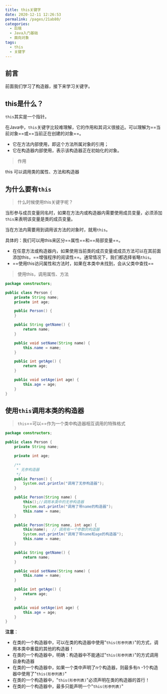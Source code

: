 ```yaml
---
title: this关键字
date: 2020-12-11 12:26:53
permalink: /pages/21ab80/
categories: 
  - 后端
  - Java入门基础
  - 面向对象
tags: 
  - this
  - 关键字
---
```




## 前言

前面我们学习了构造器，接下来学习关键字。

## this是什么？

`this`其实是一个指针。

在Java中，`this`关键字比较难理解，它的作用和其词义很接近。可以理解为==当前对象==或==当前正在创建的对象==。

- 它在方法内部使用，即这个方法所属对象的引用；
- 它在构造器内部使用，表示该构造器正在初始化的对象。



> 作用

this 可以调用类的属性、方法和构造器



## 为什么要有`this`

> 什么时候使用this关键字呢？

当形参与成员变量同名时，如果在方法内或构造器内需要使用成员变量，必须添加`this`来表明该变量是类的成员变量。

当在方法内需要用到调用该方法的对象时，就用`this`。

具体的：我们可以用this来区分==属性==和==局部变量==。

- 在任意方法或构造器内，如果使用当前类的成员变量或成员方法可以在其前面添加this，==增强程序的阅读性==。通常情况下，我们都选择省略`this`。
- ==使用this访问属性和方法时，如果在本类中未找到，会从父类中查找==



> 使用this，调用属性、方法

```java
package constructors;

public class Person {
    private String name;
    private int age;

    public Person() {
    }

    public String getName() {
        return name;
    }

    public void setName(String name) {
        this.name = name;
    }

    public int getAge() {
        return age;
    }

    public void setAge(int age) {
        this.age = age;
    }
}
```



## 使用`this`调用本类的构造器

> `this`==可以==作为一个类中构造器相互调用的特殊格式

~~~java
package constructors;

public class Person {
    private String name;

    private int age;

    /**
     * 无参构造器
     */
    public Person() {
        System.out.println("调用了无参构造器");
    }

    public Person(String name) {
        this();//调用本类中的无参构造器
        System.out.println("调用了带name的构造器");
        this.name = name;
    }

    public Person(String name, int age) {
        this(name);  // 调用有一个参数的构造器
        System.out.println("调用了带name和age的构造器");
        this.name = name;
    }

    public String getName() {
        return name;
    }

    public void setName(String name) {
        this.name = name;
    }

    public int getAge() {
        return age;
    }

    public void setAge(int age) {
        this.age = age;
    }
}
~~~

**注意**：

- 在类的一个构造器中，可以在类的构造器中使用"`this(形参列表)`"的方式，调用本类中重载的其他的构造器！
- 在类的一个构造器中，明确：构造器中不能通过"`this(形参列表)`"的方式调用自身构造器
- 在类的一个构造器中，如果一个类中声明了n个构造器，则最多有n -1个构造器中使用了"`this(形参列表)`"
- 在类的一个构造器中，"`this(形参列表)`"必须声明在类的构造器的首行！
- 在类的一个构造器中，最多只能声明一个"`this(形参列表)`"

